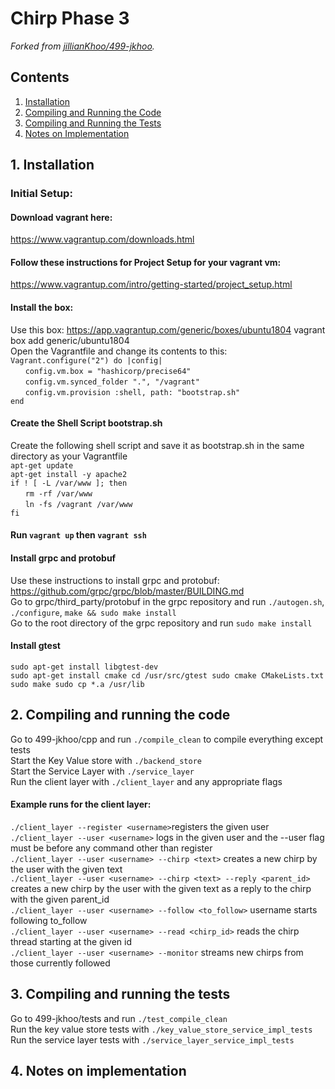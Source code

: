 # Chirp Phase 3
*Forked from [jillianKhoo/499-jkhoo](https://github.com/jillianKhoo/499-jkhoo).*
## Contents
1. [Installation](##1.-installation)
2. [Compiling and Running the Code](##2.-compiling-and-running-the-code)
3. [Compiling and Running the Tests](##3.-compiling-and-running-the-tests)
4. [Notes on Implementation](##4.-notes-on-implementation)

## 1. Installation
### Initial Setup:
#### Download vagrant here:  
https://www.vagrantup.com/downloads.html
#### Follow these instructions for Project Setup for your vagrant vm:  
https://www.vagrantup.com/intro/getting-started/project_setup.html
#### Install the box:  
Use this box: https://app.vagrantup.com/generic/boxes/ubuntu1804
vagrant box add generic/ubuntu1804  
Open the Vagrantfile and change its contents to this:  
`Vagrant.configure("2") do |config|`   
  &nbsp;&nbsp;&nbsp;&nbsp;&nbsp;&nbsp;`config.vm.box = "hashicorp/precise64"`  
	&nbsp;&nbsp;&nbsp;&nbsp;&nbsp;&nbsp;`config.vm.synced_folder ".", "/vagrant"`   
 	&nbsp;&nbsp;&nbsp;&nbsp;&nbsp;&nbsp;`config.vm.provision :shell, path: "bootstrap.sh" `   
`end`    
#### Create the Shell Script bootstrap.sh  
Create the following shell script and save it as bootstrap.sh in the same directory as your Vagrantfile  
`apt-get update`  
`apt-get install -y apache2`  
`if ! [ -L /var/www ]; then`  
  &nbsp;&nbsp;&nbsp;&nbsp;&nbsp;&nbsp;`rm -rf /var/www`  
  &nbsp;&nbsp;&nbsp;&nbsp;&nbsp;&nbsp;`ln -fs /vagrant /var/www`  
`fi`  
#### Run `vagrant up` then `vagrant ssh`  
#### Install grpc and protobuf  
Use these instructions to install grpc and protobuf: https://github.com/grpc/grpc/blob/master/BUILDING.md  
Go to grpc/third_party/protobuf in the grpc repository and run `./autogen.sh`, `./configure`, `make && sudo make install`  
Go to the root directory of the grpc repository and run `sudo make install`  
#### Install gtest  
`sudo apt-get install libgtest-dev`  
`sudo apt-get install cmake
cd /usr/src/gtest
sudo cmake CMakeLists.txt
sudo make
sudo cp *.a /usr/lib`  

## 2. Compiling and running the code  
Go to 499-jkhoo/cpp and run `./compile_clean` to compile everything except tests  
Start the Key Value store with `./backend_store`  
Start the Service Layer with `./service_layer`  
Run the client layer with `./client_layer` and any appropriate flags  
#### Example runs for the client layer:  
`./client_layer --register <username>`registers the given user  
`./client_layer --user <username>` logs in the given user and the --user flag must be before any command other than register  
`./client_layer --user <username> --chirp <text>` creates a new chirp by the user with the given text  
`./client_layer --user <username> --chirp <text> --reply <parent_id>` creates a new chirp by the user with the given text as a reply to the chirp with the given parent_id  
`./client_layer --user <username> --follow <to_follow>` username starts following to_follow  
`./client_layer --user <username> --read <chirp_id>` reads the chirp thread starting at the given id  
`./client_layer --user <username> --monitor` streams new chirps from those currently followed  

## 3. Compiling and running the tests  
Go to 499-jkhoo/tests and run `./test_compile_clean`  
Run the key value store tests with `./key_value_store_service_impl_tests`  
Run the service layer tests with `./service_layer_service_impl_tests`

## 4. Notes on implementation
